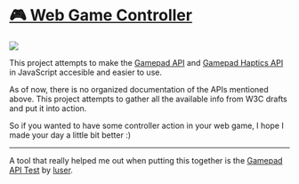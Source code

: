 # [🎮 Web Game Controller](https://gamepad.berryscript.com)

<img src="https://media.giphy.com/media/83rvN2ZA49onckh6ps/giphy.gif?cid=790b76116ac410f4189ba64a9c0aa9a52d979627e21f04e2&rid=giphy.gif&ct=g">

This project attempts to make the [Gamepad API](http://www.w3.org/TR/gamepad/) and [Gamepad Haptics API](https://docs.google.com/document/d/1jPKzVRNzzU4dUsvLpSXm1VXPQZ8FP-0lKMT-R_p-s6g) in JavaScript accesible and easier to use.

As of now, there is no organized documentation of the APIs mentioned above. This project attempts to gather all the available info from W3C drafts and put it into action.

So if you wanted to have some controller action in your web game, I hope I made your day a little bit better :)

---

A tool that really helped me out when putting this together is the [Gamepad API Test](https://luser.github.io/gamepadtest/) by [luser](https://github.com/luser).
